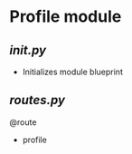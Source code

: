 # Profile module 
## ***__init__.py***
- Initializes module blueprint

## ***routes.py***
@route
- profile